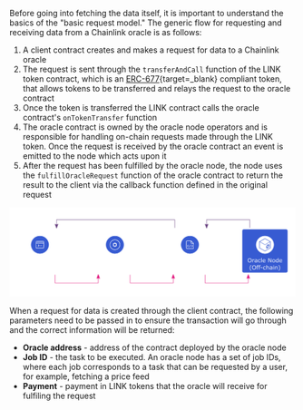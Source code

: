 Before going into fetching the data itself, it is important to understand the basics of the "basic request model." The generic flow for requesting and receiving data from a Chainlink oracle is as follows:

1. A client contract creates and makes a request for data to a Chainlink oracle
2. The request is sent through the `transferAndCall` function of the LINK token contract, which is an [ERC-677](https://github.com/ethereum/EIPs/issues/677){target=\_blank} compliant token, that allows tokens to be transferred and relays the request to the oracle contract
3. Once the token is transferred the LINK contract calls the oracle contract's `onTokenTransfer` function
4. The oracle contract is owned by the oracle node operators and is responsible for handling on-chain requests made through the LINK token. Once the request is received by the oracle contract an event is emitted to the node which acts upon it
5. After the request has been fulfilled by the oracle node, the node uses the `fulfillOracleRequest` function of the oracle contract to return the result to the client via the callback function defined in the original request

![Basic Request Diagram](/images/builders/integrations/oracles/chainlink/chainlink-basic-request.png)

When a request for data is created through the client contract, the following parameters need to be passed in to ensure the transaction will go through and the correct information will be returned:

 - **Oracle address** - address of the contract deployed by the oracle node
 - **Job ID** - the task to be executed. An oracle node has a set of job IDs, where each job corresponds to a task that can be requested by a user, for example, fetching a price feed
 - **Payment** - payment in LINK tokens that the oracle will receive for fulfiling the request
